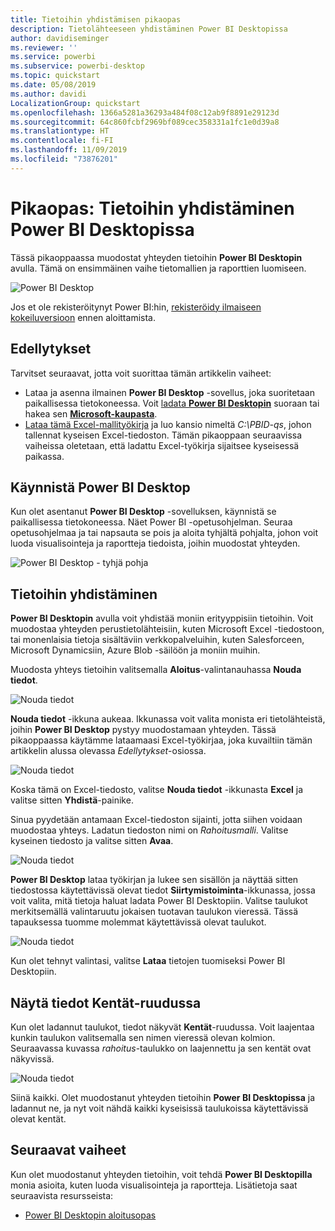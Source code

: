 ```yaml
---
title: Tietoihin yhdistämisen pikaopas
description: Tietolähteeseen yhdistäminen Power BI Desktopissa
author: davidiseminger
ms.reviewer: ''
ms.service: powerbi
ms.subservice: powerbi-desktop
ms.topic: quickstart
ms.date: 05/08/2019
ms.author: davidi
LocalizationGroup: quickstart
ms.openlocfilehash: 1366a5281a36293a484f08c12ab9f8891e29123d
ms.sourcegitcommit: 64c860fcbf2969bf089cec358331a1fc1e0d39a8
ms.translationtype: HT
ms.contentlocale: fi-FI
ms.lasthandoff: 11/09/2019
ms.locfileid: "73876201"
---
```

# <a name="quickstart-connect-to-data-in-power-bi-desktop"></a>Pikaopas: Tietoihin yhdistäminen Power BI Desktopissa

Tässä pikaoppaassa muodostat yhteyden tietoihin **Power BI Desktopin** avulla. Tämä on ensimmäinen vaihe tietomallien ja raporttien luomiseen.

![Power BI Desktop](media/desktop-what-is-desktop/what-is-desktop_01.png)

Jos et ole rekisteröitynyt Power BI:hin, [rekisteröidy ilmaiseen kokeiluversioon](https://app.powerbi.com/signupredirect?pbi_source=web) ennen aloittamista.

## <a name="prerequisites"></a>Edellytykset

Tarvitset seuraavat, jotta voit suorittaa tämän artikkelin vaiheet:
* Lataa ja asenna ilmainen **Power BI Desktop** -sovellus, joka suoritetaan paikallisessa tietokoneessa. Voit [ladata **Power BI Desktopin**](https://powerbi.microsoft.com/desktop) suoraan tai hakea sen [**Microsoft-kaupasta**](https://aka.ms/pbidesktopstore).
* [Lataa tämä Excel-mallityökirja](https://go.microsoft.com/fwlink/?LinkID=521962) ja luo kansio nimeltä *C:\PBID-qs*, johon tallennat kyseisen Excel-tiedoston. Tämän pikaoppaan seuraavissa vaiheissa oletetaan, että ladattu Excel-työkirja sijaitsee kyseisessä paikassa.

## <a name="launch-power-bi-desktop"></a>Käynnistä Power BI Desktop

Kun olet asentanut **Power BI Desktop** -sovelluksen, käynnistä se paikallisessa tietokoneessa. Näet Power BI -opetusohjelman. Seuraa opetusohjelmaa ja tai napsauta se pois ja aloita tyhjältä pohjalta, johon voit luoda visualisointeja ja raportteja tiedoista, joihin muodostat yhteyden. 

![Power BI Desktop - tyhjä pohja](media/desktop-quickstart-connect-to-data/qs-connect-data_01.png)

## <a name="connect-to-data"></a>Tietoihin yhdistäminen

**Power BI Desktopin** avulla voit yhdistää moniin erityyppisiin tietoihin. Voit muodostaa yhteyden perustietolähteisiin, kuten Microsoft Excel -tiedostoon, tai monenlaisia tietoja sisältäviin verkkopalveluihin, kuten Salesforceen, Microsoft Dynamicsiin, Azure Blob -säilöön ja moniin muihin.

Muodosta yhteys tietoihin valitsemalla **Aloitus**-valintanauhassa **Nouda tiedot**.

![Nouda tiedot](media/desktop-quickstart-connect-to-data/qs-connect-data_02.png)

**Nouda tiedot** -ikkuna aukeaa. Ikkunassa voit valita monista eri tietolähteistä, joihin **Power BI Desktop** pystyy muodostamaan yhteyden. Tässä pikaoppaassa käytämme lataamaasi Excel-työkirjaa, joka kuvailtiin tämän artikkelin alussa olevassa *Edellytykset*-osiossa.

![Nouda tiedot](media/desktop-quickstart-connect-to-data/qs-connect-data_03.png)

Koska tämä on Excel-tiedosto, valitse **Nouda tiedot** -ikkunasta **Excel** ja valitse sitten **Yhdistä**-painike.

Sinua pyydetään antamaan Excel-tiedoston sijainti, jotta siihen voidaan muodostaa yhteys. Ladatun tiedoston nimi on *Rahoitusmalli*. Valitse kyseinen tiedosto ja valitse sitten **Avaa**.

![Nouda tiedot](media/desktop-quickstart-connect-to-data/qs-connect-data_04.png)

**Power BI Desktop** lataa työkirjan ja lukee sen sisällön ja näyttää sitten tiedostossa käytettävissä olevat tiedot **Siirtymistoiminta**-ikkunassa, jossa voit valita, mitä tietoja haluat ladata Power BI Desktopiin. Valitse taulukot merkitsemällä valintaruutu jokaisen tuotavan taulukon vieressä. Tässä tapauksessa tuomme molemmat käytettävissä olevat taulukot.

![Nouda tiedot](media/desktop-quickstart-connect-to-data/qs-connect-data_05.png)

Kun olet tehnyt valintasi, valitse **Lataa** tietojen tuomiseksi Power BI Desktopiin.

## <a name="view-data-in-the-fields-pane"></a>Näytä tiedot Kentät-ruudussa

Kun olet ladannut taulukot, tiedot näkyvät **Kentät**-ruudussa. Voit laajentaa kunkin taulukon valitsemalla sen nimen vieressä olevan kolmion. Seuraavassa kuvassa *rahoitus*-taulukko on laajennettu ja sen kentät ovat näkyvissä. 

![Nouda tiedot](media/desktop-quickstart-connect-to-data/qs-connect-data_06.png)

Siinä kaikki. Olet muodostanut yhteyden tietoihin **Power BI Desktopissa** ja ladannut ne, ja nyt voit nähdä kaikki kyseisissä taulukoissa käytettävissä olevat kentät.

## <a name="next-steps"></a>Seuraavat vaiheet

Kun olet muodostanut yhteyden tietoihin, voit tehdä **Power BI Desktopilla** monia asioita, kuten luoda visualisointeja ja raportteja. Lisätietoja saat seuraavista resursseista:

* [Power BI Desktopin aloitusopas](desktop-getting-started.md)
